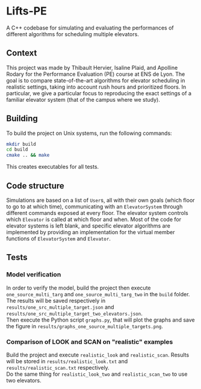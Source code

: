 # Lifts-PE

A C++ codebase for simulating and evaluating the performances of different algorithms for scheduling multiple elevators.

## Context

This project was made by Thibault Hervier, Isaline Plaid, and Apolline Rodary for the Performance Evaluation (PE) course at ENS de Lyon. The goal is to compare state-of-the-art algorithms for elevator scheduling in realistic settings, taking into account rush hours and prioritized floors. In particular, we give a particular focus to reproducing the exact settings of a familiar elevator system (that of the campus where we study).

## Building

To build the project on Unix systems, run the following commands:
```sh
mkdir build
cd build
cmake .. && make
```
This creates executables for all tests.

## Code structure

Simulations are based on a list of `User`s, all with their own goals (which floor to go to at which time), communicating with an `ElevatorSystem` through different commands exposed at every floor. The elevator system controls which `Elevator` is called at which floor and when. Most of the code for elevator systems is left blank, and specific elevator algorithms are implemented by providing an implementation for the virtual member functions of `ElevatorSystem` and `Elevator`.

## Tests

### Model verification

In order to verify the model, build the project then execute `one_source_multi_targ` and `one_source_multi_targ_two` in the `build` folder. The results will be saved respectively in `results/one_src_multiple_target.json` and `results/one_src_multiple_target_two_elevators.json`.  
Then execute the Python script `graphs.py`, that will plot the graphs and save the figure in `results/graphs_one_source_multiple_targets.png`.

### Comparison of LOOK and SCAN on "realistic" examples

Build the project and execute `realistic_look` and `realistic_scan`. Results will be stored in `results/realistic_look.txt` and `results/realistic_scan.txt` respectively.  
Do the same thing for `realistic_look_two` and `realistic_scan_two` to use two elevators.  